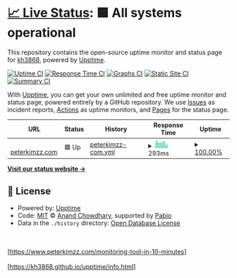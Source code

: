 # [📈 Live Status](https://upptime.peterkimzz.com): <!--live status--> **🟩 All systems operational**

This repository contains the open-source uptime monitor and status page for [kh3868](https://upptime.peterkimzz.com), powered by [Upptime](https://github.com/upptime/upptime).

[![Uptime CI](https://github.com/kh3868/upptime/workflows/Uptime%20CI/badge.svg)](https://github.com/kh3868/upptime/actions?query=workflow%3A%22Uptime+CI%22)
[![Response Time CI](https://github.com/kh3868/upptime/workflows/Response%20Time%20CI/badge.svg)](https://github.com/kh3868/upptime/actions?query=workflow%3A%22Response+Time+CI%22)
[![Graphs CI](https://github.com/kh3868/upptime/workflows/Graphs%20CI/badge.svg)](https://github.com/kh3868/upptime/actions?query=workflow%3A%22Graphs+CI%22)
[![Static Site CI](https://github.com/kh3868/upptime/workflows/Static%20Site%20CI/badge.svg)](https://github.com/kh3868/upptime/actions?query=workflow%3A%22Static+Site+CI%22)
[![Summary CI](https://github.com/kh3868/upptime/workflows/Summary%20CI/badge.svg)](https://github.com/kh3868/upptime/actions?query=workflow%3A%22Summary+CI%22)

With [Upptime](https://upptime.js.org), you can get your own unlimited and free uptime monitor and status page, powered entirely by a GitHub repository. We use [Issues](https://github.com/kh3868/upptime/issues) as incident reports, [Actions](https://github.com/kh3868/upptime/actions) as uptime monitors, and [Pages](https://upptime.peterkimzz.com) for the status page.

<!--start: status pages-->
<!-- This summary is generated by Upptime (https://github.com/upptime/upptime) -->
<!-- Do not edit this manually, your changes will be overwritten -->
<!-- prettier-ignore -->
| URL | Status | History | Response Time | Uptime |
| --- | ------ | ------- | ------------- | ------ |
| <img alt="" src="https://icons.duckduckgo.com/ip3/peterkimzz.com.ico" height="13"> [peterkimzz.com](http://peterkimzz.com) | 🟩 Up | [peterkimzz-com.yml](https://github.com/kh3868/upptime/commits/HEAD/history/peterkimzz-com.yml) | <details><summary><img alt="Response time graph" src="./graphs/peterkimzz-com/response-time-week.png" height="20"> 293ms</summary><br><a href="https://kh3868.github.io/upptime/history/peterkimzz-com"><img alt="Response time 281" src="https://img.shields.io/endpoint?url=https%3A%2F%2Fraw.githubusercontent.com%2Fkh3868%2Fupptime%2FHEAD%2Fapi%2Fpeterkimzz-com%2Fresponse-time.json"></a><br><a href="https://kh3868.github.io/upptime/history/peterkimzz-com"><img alt="24-hour response time 254" src="https://img.shields.io/endpoint?url=https%3A%2F%2Fraw.githubusercontent.com%2Fkh3868%2Fupptime%2FHEAD%2Fapi%2Fpeterkimzz-com%2Fresponse-time-day.json"></a><br><a href="https://kh3868.github.io/upptime/history/peterkimzz-com"><img alt="7-day response time 293" src="https://img.shields.io/endpoint?url=https%3A%2F%2Fraw.githubusercontent.com%2Fkh3868%2Fupptime%2FHEAD%2Fapi%2Fpeterkimzz-com%2Fresponse-time-week.json"></a><br><a href="https://kh3868.github.io/upptime/history/peterkimzz-com"><img alt="30-day response time 279" src="https://img.shields.io/endpoint?url=https%3A%2F%2Fraw.githubusercontent.com%2Fkh3868%2Fupptime%2FHEAD%2Fapi%2Fpeterkimzz-com%2Fresponse-time-month.json"></a><br><a href="https://kh3868.github.io/upptime/history/peterkimzz-com"><img alt="1-year response time 281" src="https://img.shields.io/endpoint?url=https%3A%2F%2Fraw.githubusercontent.com%2Fkh3868%2Fupptime%2FHEAD%2Fapi%2Fpeterkimzz-com%2Fresponse-time-year.json"></a></details> | <details><summary><a href="https://kh3868.github.io/upptime/history/peterkimzz-com">100.00%</a></summary><a href="https://kh3868.github.io/upptime/history/peterkimzz-com"><img alt="All-time uptime 100.00%" src="https://img.shields.io/endpoint?url=https%3A%2F%2Fraw.githubusercontent.com%2Fkh3868%2Fupptime%2FHEAD%2Fapi%2Fpeterkimzz-com%2Fuptime.json"></a><br><a href="https://kh3868.github.io/upptime/history/peterkimzz-com"><img alt="24-hour uptime 100.00%" src="https://img.shields.io/endpoint?url=https%3A%2F%2Fraw.githubusercontent.com%2Fkh3868%2Fupptime%2FHEAD%2Fapi%2Fpeterkimzz-com%2Fuptime-day.json"></a><br><a href="https://kh3868.github.io/upptime/history/peterkimzz-com"><img alt="7-day uptime 100.00%" src="https://img.shields.io/endpoint?url=https%3A%2F%2Fraw.githubusercontent.com%2Fkh3868%2Fupptime%2FHEAD%2Fapi%2Fpeterkimzz-com%2Fuptime-week.json"></a><br><a href="https://kh3868.github.io/upptime/history/peterkimzz-com"><img alt="30-day uptime 100.00%" src="https://img.shields.io/endpoint?url=https%3A%2F%2Fraw.githubusercontent.com%2Fkh3868%2Fupptime%2FHEAD%2Fapi%2Fpeterkimzz-com%2Fuptime-month.json"></a><br><a href="https://kh3868.github.io/upptime/history/peterkimzz-com"><img alt="1-year uptime 100.00%" src="https://img.shields.io/endpoint?url=https%3A%2F%2Fraw.githubusercontent.com%2Fkh3868%2Fupptime%2FHEAD%2Fapi%2Fpeterkimzz-com%2Fuptime-year.json"></a></details>

<!--end: status pages-->

[**Visit our status website →**](https://upptime.peterkimzz.com)

## 📄 License

- Powered by: [Upptime](https://github.com/upptime/upptime)
- Code: [MIT](./LICENSE) © [Anand Chowdhary](https://anandchowdhary.com), supported by [Pabio](https://pabio.com)
- Data in the `./history` directory: [Open Database License](https://opendatacommons.org/licenses/odbl/1-0/)

<br><br>
<a href="https://www.peterkimzz.com/monitoring-tool-in-10-minutes" target="_blank">[https://www.peterkimzz.com/monitoring-tool-in-10-minutes]</a>
<br><br>
<a href="https://kh3868.github.io/upptime/info.html" target="_blank">[https://kh3868.github.io/upptime/info.html]</a>
